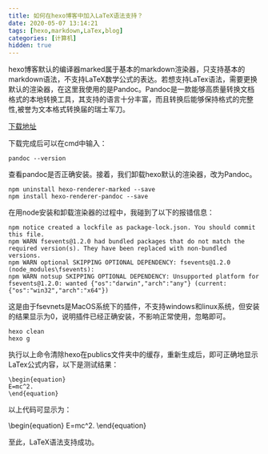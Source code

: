 ```yaml
---
title: 如何在hexo博客中加入LaTeX语法支持？
date: 2020-05-07 13:14:21
tags: [hexo,markdown,LaTex,blog]
categories: [计算机]
hidden: true
---
```


hexo博客默认的编译器marked属于基本的markdown渲染器，只支持基本的markdown语法，不支持LaTeX数学公式的表达。若想支持LaTex语法，需要更换默认的渲染器，在这里我使用的是Pandoc。Pandoc是一款能够高质量转换文档格式的本地转换工具，其支持的语言十分丰富，而且转换后能够保持格式的完整性,被誉为文本格式转换届的瑞士军刀。

[下载地址](https://www.pandoc.org/installing.html)

下载完成后可以在cmd中输入：

```
pandoc --version
```

查看pandoc是否正确安装。接着，我们卸载hexo默认的渲染器，改为Pandoc。

```
npm uninstall hexo-renderer-marked --save
npm install hexo-renderer-pandoc --save
```

在用node安装和卸载渲染器的过程中，我碰到了以下的报错信息：

```
npm notice created a lockfile as package-lock.json. You should commit this file.
npm WARN fsevents@1.2.0 had bundled packages that do not match the required version(s). They have been replaced with non-bundled versions.
npm WARN optional SKIPPING OPTIONAL DEPENDENCY: fsevents@1.2.0 (node_modules\fsevents):
npm WARN notsup SKIPPING OPTIONAL DEPENDENCY: Unsupported platform for fsevents@1.2.0: wanted {"os":"darwin","arch":"any"} (current: {"os":"win32","arch":"x64"})
```

这是由于fsevnets是MacOS系统下的插件，不支持windows和linux系统，但安装的结果显示为0，说明插件已经正确安装，不影响正常使用，忽略即可。

```
hexo clean
hexo g
```

执行以上命令清除hexo在publics文件夹中的缓存，重新生成后，即可正确地显示LaTex公式内容，以下是测试结果：

```
\begin{equation}
E=mc^2.
\end{equation}
```

以上代码可显示为：

\begin{equation}
E=mc^2.
\end{equation}

至此，LaTeX语法支持成功。
